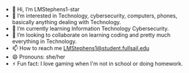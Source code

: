 - 👋 Hi, I’m LMStephens1-star
- 👀 I’m interested in Technology, cybersecurity, computers, phones, basically anything dealing with Technology.
- 🌱 I’m currently learning Information Technology Cybersecurity.
- 💞️ I’m looking to collaborate on learning coding and pretty much everything in Technology.
- 📫 How to reach me LMStephens1@student.fullsail.edu
- 😄 Pronouns: she/her
- ⚡ Fun fact: I love gaming when I'm not in school or doing homework.

<!---
LMStephens1-star/LMStephens1-star is a ✨ special ✨ repository because its `README.md` (this file) appears on your GitHub profile.
You can click the Preview link to take a look at your changes.
--->
